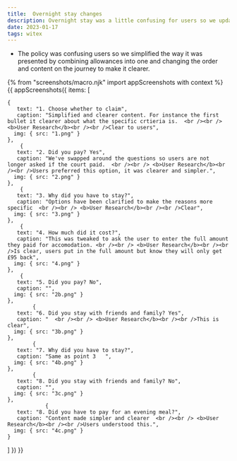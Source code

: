 ```yaml
---
title:  Overnight stay changes
description: Overnight stay was a little confusing for users so we updated the content and journey to make it clearer
date: 2023-01-17
tags: witex
---
```


* The policy was confusing users so we simplified the way it was presented by combining allowances into one and changing the order and content on the journey to make it clearer.


<!-- ## User needs

<b>As a prosecuter </b>
I need to find a case<br />

<b>As a prosecuter </b>
I need to do the thing<br /> -->



{% from "screenshots/macro.njk" import appScreenshots with context %}
{{ appScreenshots({
  items: [

    {
       text: "1. Choose whether to claim",
       caption: "Simplified and clearer content. For instance the first bullet it clearer about what the specific crtieria is.  <br /><br /> <b>User Research</b><br /><br />Clear to users",
      img: { src: "1.png" }
    },
        {
       text: "2. Did you pay? Yes",
       caption: "We've swapped around the questions so users are not longer asked if the court paid.  <br /><br /> <b>User Research</b><br /><br />Users preferred this option, it was clearer and simpler.",
      img: { src: "2.png" }
    },
        {
       text: "3. Why did you have to stay?",
       caption: "Options have been clarified to make the reasons more specific  <br /><br /> <b>User Research</b><br /><br />Clear",
      img: { src: "3.png" }
    },
        {
       text: "4. How much did it cost?",
       caption: "This was tweaked to ask the user to enter the full amount they paid for accomodation. <br /><br /> <b>User Research</b><br /><br />Is clear, users put in the full amount but know they will only get £95 back",
      img: { src: "4.png" }
    },
        {
       text: "5. Did you pay? No",
       caption: "",
      img: { src: "2b.png" }
    },
            {
       text: "6. Did you stay with friends and family? Yes",
       caption: "  <br /><br /> <b>User Research</b><br /><br />This is clear",
      img: { src: "3b.png" }
    },
            {
       text: "7. Why did you have to stay?",
       caption: "Same as point 3   ",
      img: { src: "4b.png" }
    },
            {
       text: "8. Did you stay with friends and family? No",
       caption: "",
      img: { src: "3c.png" }
    },
                {
       text: "8. Did you have to pay for an evening meal?",
       caption: "Content made simpler and clearer  <br /><br /> <b>User Research</b><br /><br />Users understood this.",
      img: { src: "4c.png" }
    }
       
        
          
  ]
}) }}



<!-- ## User research -->